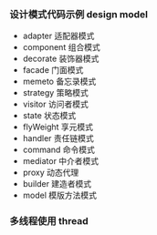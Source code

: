 ### 设计模式代码示例  design model
* adapter 适配器模式
* component 组合模式
* decorate 装饰器模式
* facade 门面模式
* memeto 备忘录模式
* strategy 策略模式
* visitor 访问者模式
* state 状态模式
* flyWeight 享元模式
* handler 责任链模式
* command 命令模式
* mediator 中介者模式
* proxy 动态代理
* builder 建造者模式
* model 模版方法模式
### 多线程使用  thread